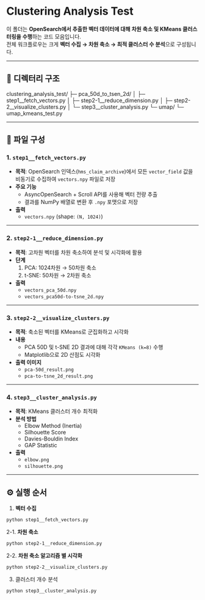 # Clustering Analysis Test

이 폴더는 **OpenSearch에서 추출한 벡터 데이터에 대해 차원 축소 및 KMeans 클러스터링을 수행**하는 코드 모음입니다.  
전체 워크플로우는 크게 **벡터 수집 → 차원 축소 → 최적 클러스터 수 분석**으로 구성됩니다.

---
## 📂 디렉터리 구조

clustering_analysis_test/
├─ pca_50d_to_tsen_2d/
│   ├─ step1__fetch_vectors.py
│   ├─ step2-1__reduce_dimension.py
│   ├─ step2-2__visualize_clusters.py
│   └─ step3__cluster_analysis.py
└─ umap/
    └─ umap_kmeans_test.py

---

## 📂 파일 구성

### 1. `step1__fetch_vectors.py`
- **목적**: OpenSearch 인덱스(`hms_claim_archive`)에서 모든 `vector_field` 값을 비동기로 수집하여 `vectors.npy` 파일로 저장
- **주요 기능**
  - AsyncOpenSearch + Scroll API를 사용해 벡터 전량 추출
  - 결과를 NumPy 배열로 변환 후 `.npy` 포맷으로 저장
- **출력**
  - `vectors.npy` (shape: `(N, 1024)`)

---

### 2. `step2-1__reduce_dimension.py`
- **목적**: 고차원 벡터를 차원 축소하여 분석 및 시각화에 활용
- **단계**
  1. PCA: 1024차원 → 50차원 축소
  2. t-SNE: 50차원 → 2차원 축소
- **출력**
  - `vectors_pca_50d.npy`  
  - `vectors_pca50d-to-tsne_2d.npy`

---

### 3. `step2-2__visualize_clusters.py`
- **목적**: 축소된 벡터를 KMeans로 군집화하고 시각화
- **내용**
  - PCA 50D 및 t-SNE 2D 결과에 대해 각각 `KMeans (k=8)` 수행
  - Matplotlib으로 2D 산점도 시각화
- **출력 이미지**
  - `pca-50d_result.png`  
  - `pca-to-tsne_2d_result.png`

---

### 4. `step3__cluster_analysis.py`
- **목적**: KMeans 클러스터 개수 최적화
- **분석 방법**
  - Elbow Method (Inertia)
  - Silhouette Score
  - Davies-Bouldin Index
  - GAP Statistic
- **출력**
  - `elbow.png`  
  - `silhouette.png`

---

## ⚙️ 실행 순서
   1. **벡터 수집**
   ```
   python step1__fetch_vectors.py
   ```
   2-1. **차원 축소**
   ```
   python step2-1__reduce_dimension.py
   ```
   2-2. **차원 축소 알고리즘 별 시각화**
   ```
   python step2-2__visualize_clusters.py
   ```
   3. 클러스터 개수 분석
   ```
   python step3__cluster_analysis.py
   ```
